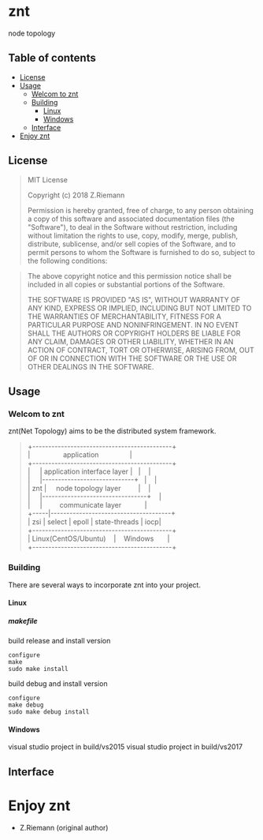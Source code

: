 # znt
node topology 

## Table of contents
* [License](#license)
* [Usage](#usage)
  * [Welcom to znt](#welcome-to-znt)
  * [Building](#building)
    * [Linux](#linux)
    * [Windows](#windows)
  * [Interface](#interface)
* [Enjoy znt](#enjoy-znt)

## License

> MIT License
>
> Copyright (c) 2018 Z.Riemann
>
> Permission is hereby granted, free of charge, to any person obtaining a copy
> of this software and associated documentation files (the "Software"), to deal
> in the Software without restriction, including without limitation the rights
> to use, copy, modify, merge, publish, distribute, sublicense, and/or sell
> copies of the Software, and to permit persons to whom the Software is
> furnished to do so, subject to the following conditions:

> The above copyright notice and this permission notice shall be included in all
> copies or substantial portions of the Software.
>
> THE SOFTWARE IS PROVIDED "AS IS", WITHOUT WARRANTY OF ANY KIND, EXPRESS OR
> IMPLIED, INCLUDING BUT NOT LIMITED TO THE WARRANTIES OF MERCHANTABILITY,
> FITNESS FOR A PARTICULAR PURPOSE AND NONINFRINGEMENT. IN NO EVENT SHALL THE
> AUTHORS OR COPYRIGHT HOLDERS BE LIABLE FOR ANY CLAIM, DAMAGES OR OTHER
> LIABILITY, WHETHER IN AN ACTION OF CONTRACT, TORT OR OTHERWISE, ARISING FROM,
> OUT OF OR IN CONNECTION WITH THE SOFTWARE OR THE USE OR OTHER DEALINGS IN THE
> SOFTWARE.

## Usage

### Welcom to znt

znt(Net Topology) aims to be the distributed system framework.

> +--------------------------------------------+<br/>
> |&nbsp;&nbsp;&nbsp;&nbsp;&nbsp;&nbsp;&nbsp;&nbsp;&nbsp;&nbsp;&nbsp;&nbsp;&nbsp;&nbsp;&nbsp;&nbsp;&nbsp;application&nbsp;&nbsp;&nbsp;&nbsp;&nbsp;&nbsp;&nbsp;&nbsp;&nbsp;&nbsp;&nbsp;&nbsp;&nbsp;&nbsp;&nbsp;&nbsp;|<br/>
> +--------------------------------------------+<br/>
> |&nbsp;&nbsp;&nbsp;&nbsp;&nbsp;|&nbsp;application interface layer&nbsp;|&nbsp;&nbsp;&nbsp;|&nbsp;&nbsp;&nbsp;&nbsp;|<br/>
> |&nbsp;&nbsp;&nbsp;&nbsp;&nbsp;|-----------------------------+&nbsp;&nbsp;&nbsp;|&nbsp;&nbsp;&nbsp;&nbsp;|<br/>
> |&nbsp;znt&nbsp;|&nbsp;&nbsp;&nbsp;&nbsp;&nbsp;node topology layer&nbsp;&nbsp;&nbsp;&nbsp;&nbsp;&nbsp;&nbsp;&nbsp;&nbsp;|&nbsp;&nbsp;&nbsp;&nbsp;|<br/>
> |&nbsp;&nbsp;&nbsp;&nbsp;&nbsp;|---------------------------------+&nbsp;&nbsp;&nbsp;&nbsp;|<br/>
> |&nbsp;&nbsp;&nbsp;&nbsp;&nbsp;|&nbsp;&nbsp;&nbsp;&nbsp;&nbsp;&nbsp;&nbsp;&nbsp;&nbsp;communicate layer&nbsp;&nbsp;&nbsp;&nbsp;&nbsp;&nbsp;&nbsp;&nbsp;&nbsp;&nbsp;&nbsp;&nbsp;|<br/>
> +-----|--------------------------------------+<br/>
> |&nbsp;zsi&nbsp;|&nbsp;select&nbsp;|&nbsp;epoll&nbsp;|&nbsp;state-threads&nbsp;|&nbsp;iocp|<br/>
> +--------------------------------------------+<br/>
> |&nbsp;Linux(CentOS/Ubuntu)&nbsp;&nbsp;&nbsp;&nbsp;|&nbsp;&nbsp;&nbsp;&nbsp;Windows&nbsp;&nbsp;&nbsp;&nbsp;&nbsp;&nbsp;&nbsp;|<br/>
> +--------------------------------------------+<br/>
 

### Building

There are several ways to incorporate znt into your project.

#### Linux

##### makefile

build release and install version

```
configure
make
sudo make install
```

build debug and install version

```
configure
make debug
sudo make debug install
```


#### Windows

visual studio project in build/vs2015
visual studio project in build/vs2017

## Interface

# Enjoy znt

- Z.Riemann (original author)
